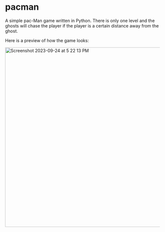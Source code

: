 # pacman
A simple pac-Man game written in Python. There is only one level and the ghosts will chase the player 
if the player is a certain distance away from the ghost. 

Here is a preview of how the game looks: 

<img width="587" alt="Screenshot 2023-09-24 at 5 22 13 PM" src="https://github.com/emtchung/pacman/assets/145934801/2538e705-14f7-478c-87a2-50513077563e">
